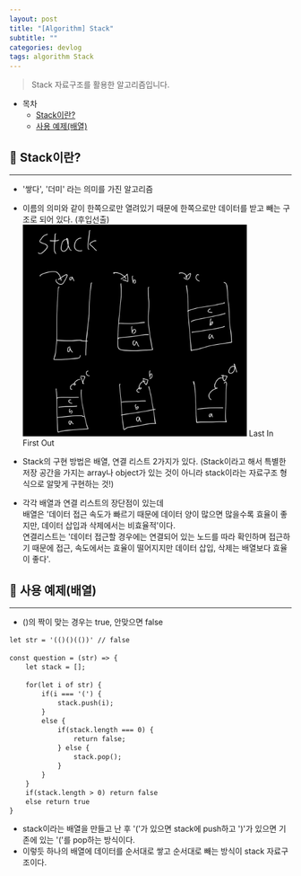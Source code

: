 ```yaml
---
layout: post
title: "[Algorithm] Stack"
subtitle: ""
categories: devlog
tags: algorithm Stack
---
```


> Stack 자료구조를 활용한 알고리즘입니다.

<!--more-->

- 목차
  - [Stack이란?](#-stack이란)
  - [사용 예제(배열)](#-사용-예제배열)

## 📌 Stack이란?

---

- '쌓다', '더미' 라는 의미를 가진 알고리즘
- 이름의 의미와 같이 한쪽으로만 열려있기 때문에 한쪽으로만 데이터를 받고 빼는 구조로 되어 있다. (후입선출)
  <img alt="" src="/assets/img/algorithm/stack1.png"  width="400px"> Last In First Out

- Stack의 구현 방법은 배열, 연결 리스트 2가지가 있다. (Stack이라고 해서 특별한 저장 공간을 가지는 array나 object가 있는 것이 아니라 stack이라는 자료구조 형식으로 알맞게 구현하는 것!)
- 각각 배열과 연결 리스트의 장단점이 있는데 <br>
  배열은 '데이터 접근 속도가 빠르기 때문에 데이터 양이 많으면 많을수록 효율이 좋지만, 데이터 삽입과 삭제에서는 비효율적'이다. <br>
  연결리스트는 '데이터 접근할 경우에는 연결되어 있는 노드를 따라 확인하며 접근하기 때문에 접근, 속도에서는 효율이 떨어지지만 데이터 삽입, 삭제는 배열보다 효율이 좋다'.

## 📌 사용 예제(배열)

---

- ()의 짝이 맞는 경우는 true, 안맞으면 false

```
let str = '(()()(())' // false

const question = (str) => {
    let stack = [];

    for(let i of str) {
        if(i === '(') {
            stack.push(i);
        }
        else {
            if(stack.length === 0) {
                return false;
            } else {
                stack.pop();
            }
        }
    }
    if(stack.length > 0) return false
    else return true
}
```

- stack이라는 배열을 만들고 난 후 '('가 있으면 stack에 push하고 ')'가 있으면 기존에 있는 '('를 pop하는 방식이다.
- 이렇듯 하나의 배열에 데이터를 순서대로 쌓고 순서대로 빼는 방식이 stack 자료구조이다.
